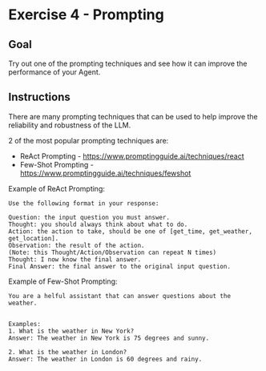 # Exercise 4 - Prompting


## Goal

Try out one of the prompting techniques and see how it can improve the performance of your Agent.

## Instructions

There are many prompting techniques that can be used to help improve 
the reliability and robustness of the LLM.

2 of the most popular prompting techniques are:

- ReAct Prompting - https://www.promptingguide.ai/techniques/react
- Few-Shot Prompting - https://www.promptingguide.ai/techniques/fewshot


Example of ReAct Prompting:
```
Use the following format in your response:

Question: the input question you must answer.
Thought: you should always think about what to do.
Action: the action to take, should be one of [get_time, get_weather, get_location].
Observation: the result of the action.
(Note: this Thought/Action/Observation can repeat N times)
Thought: I now know the final answer.
Final Answer: the final answer to the original input question.
```


Example of Few-Shot Prompting:
```
You are a helful assistant that can answer questions about the weather.


Examples:
1. What is the weather in New York?
Answer: The weather in New York is 75 degrees and sunny.

2. What is the weather in London?
Answer: The weather in London is 60 degrees and rainy.

```

